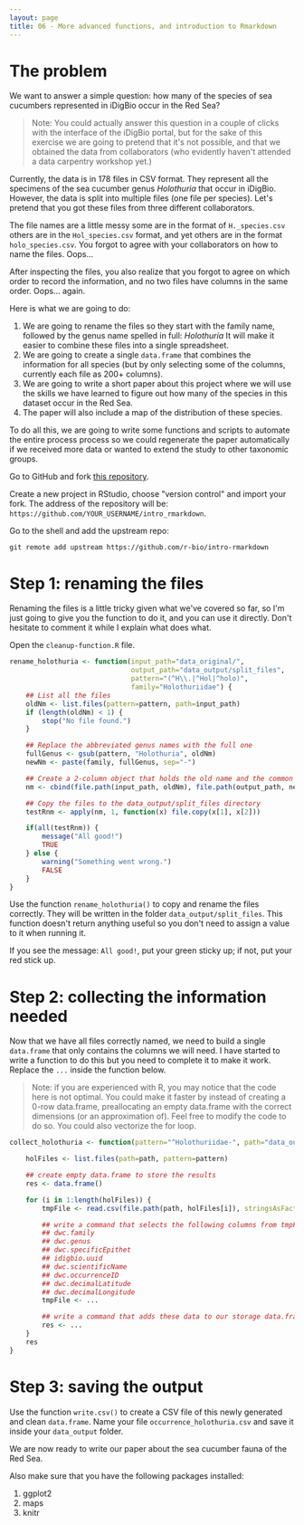 ```yaml
---
layout: page
title: 06 - More advanced functions, and introduction to Rmarkdown
---
```



# The problem

We want to answer a simple question: how many of the species of sea cucumbers
represented in iDigBio occur in the Red Sea?

>Note: You could actually answer this question in a couple of clicks with the
>interface of the iDigBio portal, but for the sake of this exercise we are going
>to pretend that it's not possible, and that we obtained the data from
>collaborators (who evidently haven't attended a data carpentry workshop yet.)

Currently, the data is in 178 files in CSV format. They represent all the
specimens of the sea cucumber genus _Holothuria_ that occur in iDigBio. However,
the data is split into multiple files (one file per species). Let's pretend that
you got these files from three different collaborators.

The file names are a little messy some are in the format of `H._species.csv`
others are in the `Hol_species.csv` format, and yet others are in the format
`holo_species.csv`. You forgot to agree with your collaborators on how to name
the files. Oops...

After inspecting the files, you also realize that you forgot to agree on which
order to record the information, and no two files have columns in the same
order. Oops... again.

Here is what we are going to do:

1. We are going to rename the files so they start with the family name, followed
   by the genus name spelled in full: _Holothuria_ It will make it easier to
   combine these files into a single spreadsheet.
1. We are going to create a single `data.frame` that combines the information
   for all species (but by only selecting some of the columns, currently each
   file as 200+ columns).
1. We are going to write a short paper about this project where we will use the
   skills we have learned to figure out how many of the species in this dataset
   occur in the Red Sea.
1. The paper will also include a map of the distribution of these species.

To do all this, we are going to write some functions and scripts to automate the
entire process process so we could regenerate the paper automatically if we
received more data or wanted to extend the study to other taxonomic groups.

Go to GitHub and fork [this repository](https://github.com/r-bio/intro-rmarkdown).

Create a new project in RStudio, choose "version control" and import your
fork. The address of the repository will be:
`https://github.com/YOUR_USERNAME/intro_rmarkdown`.

Go to the shell and add the upstream repo:

```
git remote add upstream https://github.com/r-bio/intro-rmarkdown
```

# Step 1: renaming the files

Renaming the files is a little tricky given what we've covered so far, so I'm
just going to give you the function to do it, and you can use it directly. Don't
hesitate to comment it while I explain what does what.

Open the `cleanup-function.R` file.


```r
rename_holothuria <- function(input_path="data_original/",
                              output_path="data_output/split_files",
                              pattern="(^H\\.|^Hol|^holo)",
                              family="Holothuriidae") {
    ## List all the files
    oldNm <- list.files(pattern=pattern, path=input_path)
    if (length(oldNm) < 1) {
        stop("No file found.")
    }

    ## Replace the abbreviated genus names with the full one
    fullGenus <- gsub(pattern, "Holothuria", oldNm)
    newNm <- paste(family, fullGenus, sep="-")

    ## Create a 2-column object that holds the old name and the common name
    nm <- cbind(file.path(input_path, oldNm), file.path(output_path, newNm))

    ## Copy the files to the data_output/split_files directory
    testRnm <- apply(nm, 1, function(x) file.copy(x[1], x[2]))

    if(all(testRnm)) {
        message("All good!")
        TRUE
    } else {
        warning("Something went wrong.")
        FALSE
    }
}
```

Use the function `rename_holothuria()` to copy and rename the files
correctly. They will be written in the folder `data_output/split_files`. This
function doesn't return anything useful so you don't need to assign a value to
it when running it.

If you see the message: `All good!`, put your green sticky up; if not, put your
red stick up.

# Step 2: collecting the information needed

Now that we have all files correctly named, we need to build a single
`data.frame` that only contains the columns we will need. I have started to
write a function to do this but you need to complete it to make it work. Replace
the `...` inside the function below.

>Note: if you are experienced with R, you may notice that the code here is not
>optimal. You could make it faster by instead of creating a 0-row data.frame,
>preallocating an empty data.frame with the correct dimensions (or an
>approximation of). Feel free to modify the code to do so. You could also
>vectorize the for loop.


```r
collect_holothuria <- function(pattern="^Holothuriidae-", path="data_output/split_files") {

    holFiles <- list.files(path=path, pattern=pattern)

    ## create empty data.frame to store the results
    res <- data.frame()

    for (i in 1:length(holFiles)) {
        tmpFile <- read.csv(file.path(path, holFiles[i]), stringsAsFactors=FALSE)

        ## write a command that selects the following columns from tmpFile.
        ## dwc.family
        ## dwc.genus
        ## dwc.specificEpithet
        ## idigbio.uuid
        ## dwc.scientificName
        ## dwc.occurrenceID
        ## dwc.decimalLatitude
        ## dwc.decimalLongitude
        tmpFile <- ...

        ## write a command that adds these data to our storage data.frame `res`
        res <- ...
    }
    res
}
```

<!---

--->

# Step 3: saving the output

Use the function `write.csv()` to create a CSV file of this newly generated and
clean `data.frame`. Name your file `occurrence_holothuria.csv` and save it
inside your `data_output` folder.

We are now ready to write our paper about the sea cucumber fauna of the Red Sea.

Also make sure that you have the following packages installed:

1. ggplot2
1. maps
1. knitr
